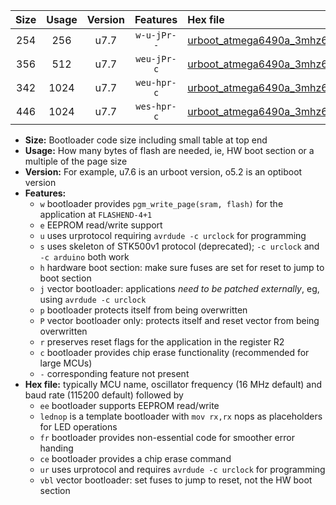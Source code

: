 |Size|Usage|Version|Features|Hex file|
|:-:|:-:|:-:|:-:|:--|
|254|256|u7.7|`w-u-jPr--`|[urboot_atmega6490a_3mhz6864_460800bps_lednop_ur_vbl.hex](https://raw.githubusercontent.com/stefanrueger/urboot.hex/main/mcus/atmega6490a/fcpu_3mhz6864/460800_bps/urboot_atmega6490a_3mhz6864_460800bps_lednop_ur_vbl.hex)|
|356|512|u7.7|`weu-jPr-c`|[urboot_atmega6490a_3mhz6864_460800bps_ee_lednop_fr_ce_ur_vbl.hex](https://raw.githubusercontent.com/stefanrueger/urboot.hex/main/mcus/atmega6490a/fcpu_3mhz6864/460800_bps/urboot_atmega6490a_3mhz6864_460800bps_ee_lednop_fr_ce_ur_vbl.hex)|
|342|1024|u7.7|`weu-hpr-c`|[urboot_atmega6490a_3mhz6864_460800bps_ee_lednop_fr_ce_ur.hex](https://raw.githubusercontent.com/stefanrueger/urboot.hex/main/mcus/atmega6490a/fcpu_3mhz6864/460800_bps/urboot_atmega6490a_3mhz6864_460800bps_ee_lednop_fr_ce_ur.hex)|
|446|1024|u7.7|`wes-hpr-c`|[urboot_atmega6490a_3mhz6864_460800bps_ee_lednop_fr_ce.hex](https://raw.githubusercontent.com/stefanrueger/urboot.hex/main/mcus/atmega6490a/fcpu_3mhz6864/460800_bps/urboot_atmega6490a_3mhz6864_460800bps_ee_lednop_fr_ce.hex)|

- **Size:** Bootloader code size including small table at top end
- **Usage:** How many bytes of flash are needed, ie, HW boot section or a multiple of the page size
- **Version:** For example, u7.6 is an urboot version, o5.2 is an optiboot version
- **Features:**
  + `w` bootloader provides `pgm_write_page(sram, flash)` for the application at `FLASHEND-4+1`
  + `e` EEPROM read/write support
  + `u` uses urprotocol requiring `avrdude -c urclock` for programming
  + `s` uses skeleton of STK500v1 protocol (deprecated); `-c urclock` and `-c arduino` both work
  + `h` hardware boot section: make sure fuses are set for reset to jump to boot section
  + `j` vector bootloader: applications *need to be patched externally*, eg, using `avrdude -c urclock`
  + `p` bootloader protects itself from being overwritten
  + `P` vector bootloader only: protects itself and reset vector from being overwritten
  + `r` preserves reset flags for the application in the register R2
  + `c` bootloader provides chip erase functionality (recommended for large MCUs)
  + `-` corresponding feature not present
- **Hex file:** typically MCU name, oscillator frequency (16 MHz default) and baud rate (115200 default) followed by
  + `ee` bootloader supports EEPROM read/write
  + `lednop` is a template bootloader with `mov rx,rx` nops as placeholders for LED operations
  + `fr` bootloader provides non-essential code for smoother error handing
  + `ce` bootloader provides a chip erase command
  + `ur` uses urprotocol and requires `avrdude -c urclock` for programming
  + `vbl` vector bootloader: set fuses to jump to reset, not the HW boot section
